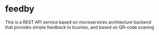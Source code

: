 # feedby
This is a REST API service based on microservices architecture backend that provides simple feedback to busines, and based on QR-code scaning

